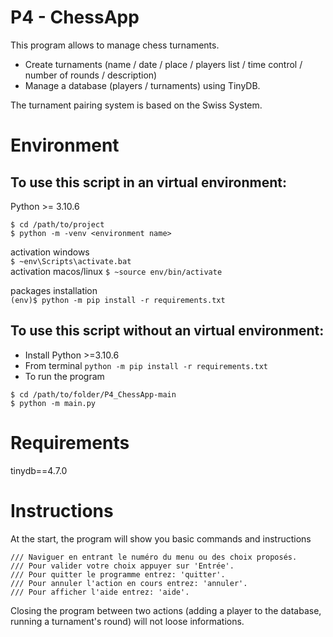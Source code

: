 # P4 - ChessApp
 This program allows to manage chess turnaments.
 - Create turnaments (name / date / place / players list / time control / number of rounds / description)
 - Manage a database (players / turnaments) using TinyDB.

 The turnament pairing system is based on the Swiss System.

# Environment
## To use this script in an virtual environment:
 
 Python >= 3.10.6
```
$ cd /path/to/project
$ python -m -venv <environment name>
```

activation windows  
`$ ~env\Scripts\activate.bat`  
activation macos/linux 
`$ ~source env/bin/activate`

packages installation  
`(env)$ python -m pip install -r requirements.txt`

## To use this script without an virtual environment:
- Install Python >=3.10.6
- From terminal `python -m pip install -r requirements.txt`
- To run the program 
```
$ cd /path/to/folder/P4_ChessApp-main
$ python -m main.py
```


# Requirements
tinydb==4.7.0


# Instructions
 At the start, the program will show you basic commands and instructions
```
/// Naviguer en entrant le numéro du menu ou des choix proposés.
/// Pour valider votre choix appuyer sur 'Entrée'.
/// Pour quitter le programme entrez: 'quitter'.
/// Pour annuler l'action en cours entrez: 'annuler'.
/// Pour afficher l'aide entrez: 'aide'.
```

 Closing the program between two actions (adding a player to the database, running a turnament's round) will not loose informations.
 
 
